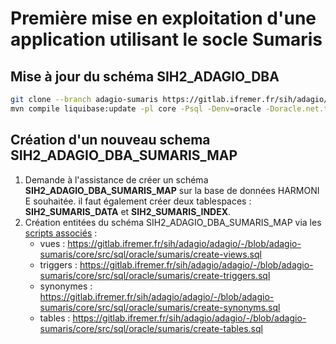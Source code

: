 # Première mise en exploitation d'une application utilisant le socle Sumaris
## Mise à jour du schéma SIH2_ADAGIO_DBA
```bash
git clone --branch adagio-sumaris https://gitlab.ifremer.fr/sih/adagio/adagio.git
mvn compile liquibase:update -pl core -Psql -Denv=oracle -Doracle.net.tns_admin=\\brest\tnsnames
```
## Création d'un nouveau schema SIH2_ADAGIO_DBA_SUMARIS_MAP
1. Demande à l'assistance de créer un schéma **SIH2_ADAGIO_DBA_SUMARIS_MAP** sur la base de données HARMONI
E souhaitée. il faut également créer deux tablespaces : **SIH2_SUMARIS_DATA** et **SIH2_SUMARIS_INDEX**.
1. Création entitées du schéma SIH2_ADAGIO_DBA_SUMARIS_MAP via les [scripts associés](https://gitlab.ifremer.fr/sih/adagio/adagio/-/tree/adagio-sumaris/core/src/sql/oracle/sumaris) :
    * vues : https://gitlab.ifremer.fr/sih/adagio/adagio/-/blob/adagio-sumaris/core/src/sql/oracle/sumaris/create-views.sql
    * triggers : https://gitlab.ifremer.fr/sih/adagio/adagio/-/blob/adagio-sumaris/core/src/sql/oracle/sumaris/create-triggers.sql
    * synonymes : https://gitlab.ifremer.fr/sih/adagio/adagio/-/blob/adagio-sumaris/core/src/sql/oracle/sumaris/create-synonyms.sql
    * tables : https://gitlab.ifremer.fr/sih/adagio/adagio/-/blob/adagio-sumaris/core/src/sql/oracle/sumaris/create-tables.sql



